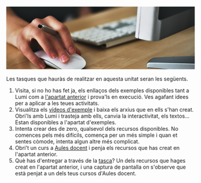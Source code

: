 ![Tasques](resources/tasques.png)

Les tasques que hauràs de realitzar en aquesta unitat seran les següents.

1. Visita, si no ho has fet ja, els enllaços dels exemples disponibles tant a Lumi com a [l'apartat anterior](h5p.md#tipus-dactivitats-i-recursos) i prova'ls en execució. Ves agafant idees per a aplicar a les teues activitats.
2. Visualitza els [vídeos d'exemple](h5p.md#creació-dun-recurs-h5p-utilitzant-lumi) i baixa els arxius que en ells s'han creat. Obri'ls amb Lumi i trasteja amb ells, canvia la interactivitat, els textos... Estan disponibles a l'apartat d'exemples.
3. Intenta crear des de zero, qualsevol dels recursos disponibles. No comences pels més difícils, comença per un més simple i quan et sentes còmode, intenta algun altre més complicat.
4. Obri't un curs a [Aules docent](https://aules.edu.gva.es/docent/login/index.php) i penja els recursos que has creat en l'apartat anterior.
5. Què has d'entregar a través de la [tasca](https://aules.edu.gva.es/formaciodelprofessorat/mod/assign/view.php?id=19556)? Un dels recursos que hages creat en l'apartat anterior, i una captura de pantalla on s'observe que està penjat a un dels teus cursos d'Aules docent.